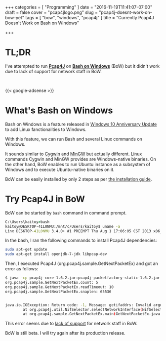 +++
categories = [ "Programming" ]
date = "2016-11-19T11:41:07-07:00"
draft = false
cover = "pcap4jlogo.png"
slug = "pcap4j-doesnt-work-on-bow-yet"
tags = [ "bow", "windows", "pcap4j" ]
title = "Currently Pcap4J Doesn't Work on Bash on Windows"

+++

# TL;DR
I've attempted to run [__Pcap4J__](https://github.com/kaitoy/pcap4j) on [__Bash on Windows__](https://msdn.microsoft.com/en-us/commandline/wsl/about) (BoW) but it didn't work due to lack of support for network staff in BoW.

<br>

{{< google-adsense >}}

# What's Bash on Windows
Bash on Windows is a feature released in [Windows 10 Anniversary Update](https://blogs.windows.com/windowsexperience/2016/08/02/how-to-get-the-windows-10-anniversary-update/#j0WW1oOyf4smWkeX.97) to add Linux fanctionalities to Windows.

With this feature, we can run Bash and several Linux commands on Windows.

It sounds similar to [Cygwin](https://www.cygwin.com/) and [MinGW](http://www.mingw.org/) but actually different. Linux commands Cygwin and MinGW provides are Windows-native binaries. On the other hand, BoW enables to run Ubuntu instance as a subsystem of Windows and to execute Ubuntu-native binaries on it.

BoW can be easily installed by only 2 steps as per [the installation guide](https://msdn.microsoft.com/commandline/wsl/install_guide).

# Try Pcap4J in BoW
BoW can be started by `bash` command in command prompt.

```cmd
C:\Users\kaitoy>bash
kaitoy@DESKTOP-41L0NMU:/mnt/c/Users/kaitoy$ uname -a
Linx DESKTOP-41L0NMU 3.4.0+ #1 PREEMPT Thu Aug 1 17:06:05 CST 2013 x86_64 x86_64 x86_64 GNU/Linux
```

In the bash, I ran the following commands to install Pcap4J dependencies:

```bash
sudo apt-get update
sudo apt-get install openjdk-7-jdk libpcap-dev
```

Then, I executed Pcap4J (org.pcap4j.sample.GetNextPacketEx) and got an error as follows:

```bash
$ java -cp pcap4j-core-1.6.2.jar:pcap4j-packetfactory-static-1.6.2.jar:pcap4j-sample-1.6.2.jar:jna-4.2.1.jar:slf4j-api-1.7.12.jar:logback-classic-1.0.0.jar:logback-core-1.0.0.jar org.pcap4j.sample.GetNextPacketEx
org.pcap4j.sample.GetNextPacketEx.count: 5
org.pcap4j.sample.GetNextPacketEx.readTimeout: 10
org.pcap4j.sample.GetNextPacketEx.snaplen: 65536


java.io.IOException: Return code: -1, Message: getifaddrs: Invalid argument
        at org.pcap4j.util.NifSelector.selectNetworkInterface(NifSelector.java:40)
        at org.pcap4j.sample.GetNextPacketEx.main(GetNextPacketEx.java:43)
```

This error seems due to [lack of support](https://github.com/Microsoft/BashOnWindows/issues/69) for network staff in BoW.

BoW is still beta. I will try again after its production release.
